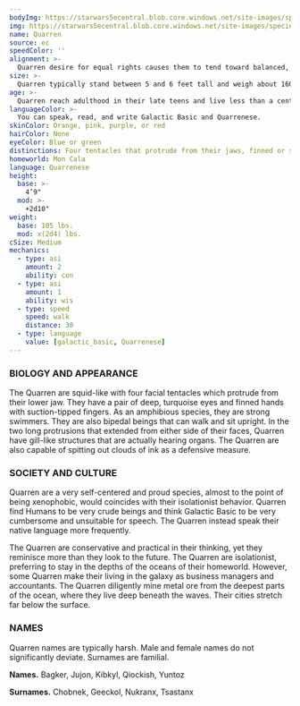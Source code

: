 ```yaml
---
bodyImg: https://starwars5ecentral.blob.core.windows.net/site-images/species/species_quarren.png
img: https://starwars5ecentral.blob.core.windows.net/site-images/species/species_quarren.png
name: Quarren
source: ec
speedColor: ''
alignment: >-
  Quarren desire for equal rights causes them to tend toward balanced, though there are exceptions.
size: >-
  Quarren typically stand between 5 and 6 feet tall and weigh about 160 lbs. Regardless of your position in that range, your size is Medium.
age: >-
  Quarren reach adulthood in their late teens and live less than a century.
languageColor: >-
  You can speak, read, and write Galactic Basic and Quarrenese. 
skinColor: Orange, pink, purple, or red
hairColor: None
eyeColor: Blue or green
distinctions: Four tentacles that protrude from their jaws, finned or suction-cup tipped fingers, able to spit out clouds of ink in defense
homeworld: Mon Cala
language: Quarrenese
height:
  base: >-
    4’9"
  mod: >-
    +2d10"
weight:
  base: 105 lbs.
  mod: x(2d4) lbs.
cSize: Medium
mechanics:
  - type: asi
    amount: 2
    ability: con
  - type: asi
    amount: 1
    ability: wis
  - type: speed
    speed: walk
    distance: 30
  - type: language
    value: [galactic_basic, Quarrenese]
---
```

### BIOLOGY AND APPEARANCE
The Quarren are squid-like with four facial tentacles which protrude from their lower jaw. They have a pair of deep, turquoise eyes and finned hands with suction-tipped fingers. As an amphibious species, they are strong swimmers. They are also bipedal beings that can walk and sit upright. In the two long protrusions that extended from either side of their faces, Quarren have gill-like structures that are actually hearing organs. The Quarren are also capable of spitting out clouds of ink as a defensive measure.

### SOCIETY AND CULTURE
Quarren are a very self-centered and proud species, almost to the point of being xenophobic, would coincides with their isolationist behavior. Quarren find Humans to be very crude beings and think Galactic Basic to be very cumbersome and unsuitable for speech. The Quarren instead speak their native language more frequently.

The Quarren are conservative and practical in their thinking, yet they reminisce more than they look to the future. The Quarren are isolationist, preferring to stay in the depths of the oceans of their homeworld. However, some Quarren make their living in the galaxy as business managers and accountants. The Quarren diligently mine metal ore from the deepest parts of the ocean, where they live deep beneath the waves. Their cities stretch far below the surface.

### NAMES
Quarren names are typically harsh. Male and female names do not significantly deviate. Surnames are familial.

__Names.__ Bagker, Jujon, Kibkyl, Qiockish, Yuntoz

__Surnames.__ Chobnek, Geeckol, Nukranx, Tsastanx



    